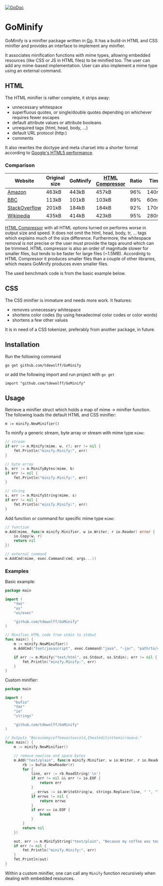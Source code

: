 [![GoDoc](http://godoc.org/github.com/tdewolff/GoMinify?status.svg)](http://godoc.org/github.com/tdewolff/GoMinify)

# GoMinify

GoMinify is a minifier package written in [Go][1]. It has a build-in HTML and CSS minifier and provides an interface to implement any minifier.

It associates minification functions with mime types, allowing embedded resources (like CSS or JS in HTML files) to be minified too. The user can add any mime-based implementation. User can also implement a mime type using an external command.

## HTML
The HTML minifier is rather complete, it strips away:

- unnecessary whitespace
- superfluous quotes, or single/double quotes depending on whichever requires fewer escapes
- default attribute values or attribute booleans
- unrequired tags (html, head, body, ...)
- default URL protocol (http:)
- comments

It also rewrites the doctype and meta charset into a shorter format according to [Google's HTML5 performance](https://developers.google.com/speed/articles/html5-performance).

### Comparison

Website | Original size | GoMinify | [HTML Compressor](https://code.google.com/p/htmlcompressor/) | Ratio | Time
------- | ------------- | -------- | ------------------------------------------------------------ | ----- | ----
[Amazon](http://www.amazon.com/) | 463kB | 443kB | 457kB | 96% | 140ms
[BBC](http://www.bbc.com/) | 113kB | 101kB | 103kB | 89% | 60ms
[StackOverflow](http://stackoverflow.com/) | 201kB | 184kB | 184kB | 92% | 170ms
[Wikipedia](http://en.wikipedia.org/wiki/President_of_the_United_States) | 435kB | 414kB | 423kB | 95% | 280ms

[HTML Compressor](https://code.google.com/p/htmlcompressor/) with all HTML options turned on performs worse in output size and speed. It does not omit the html, head, body, tr, ... tags which explains much of the size difference. Furthermore, the whitespace removal is not precise or the user must provide the tags around which can be trimmed. HTML compressor is also an order of magnitude slower for smaller files, but tends to be faster for large files (~1.5MB). Accordintg to HTML Compressor it produces smaller files than a couple of other libraries, which means GoMinify produces even smaller files.

The used benchmark code is from the basic example below.

## CSS
The CSS minifier is immature and needs more work. It features:

- removes unnecessary whitespace
- shortens color codes (by using hexadecimal color codes or color words)
- shortens a few other values

It is in need of a CSS tokenizer, preferably from another package, in future.

## Installation

Run the following command

	go get github.com/tdewolff/GoMinify

or add the following import and run project with `go get`

	import "github.com/tdewolff/GoMinify"

## Usage
Retrieve a minifier struct which holds a map of mime -> minifier function. The following loads the default HTML and CSS minifier:

	m := minify.NewMinifier()

To minify a generic stream, byte array or stream with mime type `mime`:
``` go
// stream
if err := m.Minify(mime, w, r); err != nil {
	fmt.Println("minify.Minify:", err)
}

// byte array
b, err := m.MinifyBytes(mime, b)
if err != nil {
	fmt.Println("minify.Minify:", err)
}

// string
s, err := m.MinifyString(mime, s)
if err != nil {
	fmt.Println("minify.Minify:", err)
}
```

Add function or command for specific mime type `mime`:
``` go
// function
m.Add(mime, func(m minify.Minifier, w io.Writer, r io.Reader) error {
	io.Copy(w, r)
	return nil
})

// external command
m.AddCmd(mime, exec.Command(cmd, args...))
```

### Examples
Basic example:
``` go
package main

import (
	"fmt"
	"os"
	"os/exec"

	"github.com/tdewolff/GoMinify"
)

// Minifies HTML code from stdin to stdout
func main() {
	m := minify.NewMinifier()
	m.AddCmd("text/javascript", exec.Command("java", "-jar", "path/to/compiler.jar"))

	if err := m.Minify("text/html", os.Stdout, os.Stdin); err != nil {
		fmt.Println("minify.Minify:", err)
	}
}
```

Custom minifier:
``` go
package main

import (
	"bufio"
	"fmt"
	"io"
	"strings"

	"github.com/tdewolff/GoMinify"
)

// Outputs "Becausemycoffeewastoocold,Iheateditinthemicrowave."
func main() {
	m := minify.NewMinifier()

	// remove newline and space bytes
	m.Add("text/plain", func(m minify.Minifier, w io.Writer, r io.Reader) error {
		rb := bufio.NewReader(r)
		for {
			line, err := rb.ReadString('\n')
			if err != nil && err != io.EOF {
				return err
			}
			_, errws := io.WriteString(w, strings.Replace(line, " ", "", -1))
			if errws != nil {
				return errws
			}
			if err == io.EOF {
				break
			}
		}
		return nil
	})

	out, err := m.MinifyString("text/plain", "Because my coffee was too cold, I heated it in the microwave.")
	if err != nil {
		fmt.Println("minify.Minify:", err)
	}
	fmt.Println(out)
}
```

Within a custom minifier, one can call any `Minify` function recursively when dealing with embedded resources.

[1]: http://golang.org/ "Go Language"